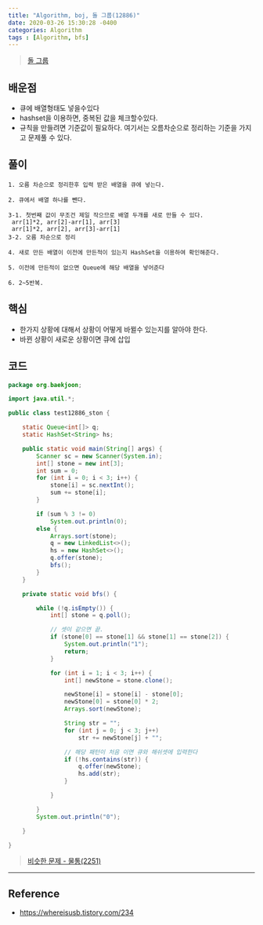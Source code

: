 ```yaml
---
title: "Algorithm, boj, 돌 그룹(12886)"
date: 2020-03-26 15:30:28 -0400
categories: Algorithm
tags : [Algorithm, bfs]
---
```


> [돌 그룹](https://www.acmicpc.net/problem/12886)

## 배운점
- 큐에 배열형태도 넣을수있다
- hashset을 이용하면, 중복된 값을 체크할수있다.
- 규칙을 만들려면 기준값이 필요하다. 여기서는 오름차순으로 정리하는 기준을 가지고 문제풀 수 있다.

## 풀이

```
1. 오름 차순으로 정리한후 입력 받은 배열을 큐에 넣는다.

2. 큐에서 배열 하나를 뺀다.

3-1. 첫번째 값이 무조건 제일 작으므로 배열 두개를 새로 만들 수 있다.
 arr[1]*2, arr[2]-arr[1], arr[3]
 arr[1]*2, arr[2], arr[3]-arr[1]
3-2. 오름 차순으로 정리

4. 새로 만든 배열이 이전에 만든적이 있는지 HashSet을 이용하여 확인해준다.

5. 이전에 만든적이 없으면 Queue에 해당 배열을 넣어준다

6. 2~5반복.
```

## 핵심
- 한가지 상황에 대해서 상황이 어떻게 바뀔수 있는지를 알아야 한다.
- 바뀐 상황이 새로운 상황이면 큐에 삽입

## 코드

```java
package org.baekjoon;

import java.util.*;

public class test12886_ston {

	static Queue<int[]> q;
	static HashSet<String> hs;

	public static void main(String[] args) {
		Scanner sc = new Scanner(System.in);
		int[] stone = new int[3];
		int sum = 0;
		for (int i = 0; i < 3; i++) {
			stone[i] = sc.nextInt();
			sum += stone[i];
		}

		if (sum % 3 != 0)
			System.out.println(0);
		else {
			Arrays.sort(stone);
			q = new LinkedList<>();
			hs = new HashSet<>();
			q.offer(stone);
			bfs();
		}
	}

	private static void bfs() {

		while (!q.isEmpty()) {
			int[] stone = q.poll();

			// 셋이 같으면 끝.
			if (stone[0] == stone[1] && stone[1] == stone[2]) {
				System.out.println("1");
				return;
			}

			for (int i = 1; i < 3; i++) {
				int[] newStone = stone.clone();

				newStone[i] = stone[i] - stone[0];
				newStone[0] = stone[0] * 2;
				Arrays.sort(newStone);

				String str = "";
				for (int j = 0; j < 3; j++)
					str += newStone[j] + "";

				// 해당 패턴이 처음 이면 큐와 해쉬셋에 입력한다
				if (!hs.contains(str)) {
					q.offer(newStone);
					hs.add(str);
				}

			}

		}
		System.out.println("0");

	}

}
```

> [비슷한 문제 - 물통(2251) ](https://devham76.github.io/algorithm/boj_2251/)

---

## Reference
- <https://whereisusb.tistory.com/234>
